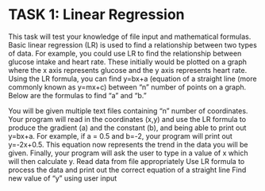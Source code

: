 # TASK 1: Linear Regression
This task will test your knowledge of file input and mathematical formulas. Basic linear regression
(LR) is used to find a relationship between two types of data. For example, you could use LR to find
the relationship between glucose intake and heart rate. These initially would be plotted on a graph
where the x axis represents glucose and the y axis represents heart rate. Using the LR formula, you
can find y=bx+a (equation of a straight line (more commonly known as y=mx+c) between “n” number
of points on a graph. Below are the formulas to find “a” and “b.”

You will be given multiple text files containing “n” number of coordinates. Your program will read in
the coordinates (x,y) and use the LR formula to produce the gradient (a) and the constant (b), and
being able to print out y=bx+a. For example, if a = 0.5 and b=-2, your program will print out
y=-2x+0.5. This equation now represents the trend in the data you will be given. Finally, your
program will ask the user to type in a value of x which will then calculate y.
Read data from file appropriately
Use LR formula to process the data and print out the correct equation of a straight line
Find new value of “y” using user input